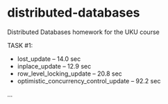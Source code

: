 # distributed-databases
Distributed Databases homework for the UKU course

TASK #1:
- lost_update – 14.0 sec
- inplace_update – 12.9 sec
- row_level_locking_update – 20.8 sec
- optimistic_concurrency_control_update – 92.2 sec

...
